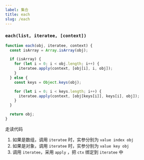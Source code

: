 ```yaml
---
label: 集合
title: each
slug: /each
---
```


### `each(list, iteratee, [context])`

```ts
function each(obj, iteratee, context) {
  const isArray = Array.isArray(obj);

  if (isArray) {
    for (let i = 0; i < obj.length; i++) {
      iteratee.apply(context, [obj[i], i, obj]);
    }
  } else {
    const keys = Object.keys(obj);

    for (let i = 0; i < keys.length; i++) {
      iteratee.apply(context, [obj[keys[i]], keys[i], obj]);
    }
  }

  return obj;
}
```

走读代码

1. 如果是数组，调用 `iteratee` 时，实参分别为 `value index obj`
2. 如果是对象，调用 `iteratee` 时，实参分别为 `value key obj`
3. 调用 `iteratee`，采用 `apply` ，把 `ctx` 绑定到 `iteratee` 中
